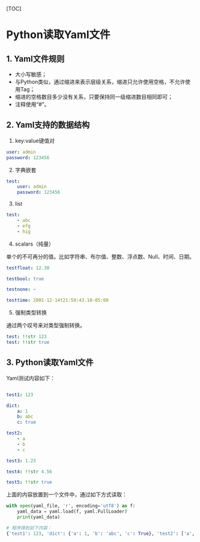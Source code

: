 [TOC]

# Python读取Yaml文件

## 1. Yaml文件规则

- 大小写敏感；
- 与Python类似，通过缩进来表示层级关系，缩进只允许使用空格，不允许使用Tag；
- 缩进的空格数目多少没有关系，只要保持同一级缩进数目相同即可；
- 注释使用“#”。

## 2. Yaml支持的数据结构

1. key:value键值对

```yaml
user: admin
password: 123456
```

2. 字典嵌套

```yaml
test:
    user: admin
    password: 123456
```

3. list

```yaml
test:
    - abc
    - efg
    - hig
```

4. scalars（纯量）

单个的不可再分的值。比如字符串、布尔值、整数、浮点数、Null、时间、日期。

```yaml
testfloat: 12.30

testbool: true

testnone: ~

testtime: 2001-12-14t21:59:43.10-05:00
```

5. 强制类型转换

通过两个叹号来对类型强制转换。

```yaml
test: !!str 123
test: !!str true
```

## 3. Python读取Yaml文件

Yaml测试内容如下：

```yaml

test1: 123

dict:
    a: 1
    b: abc
    c: true

test2:
    - a
    - b
    - c

test3: 1.23

test4: !!str 4.56

test5: !!str true

```

上面的内容放置到一个文件中，通过如下方式读取：

```python
with open(yaml_file, 'r', encoding='utf8') as f:
    yaml_data = yaml.load(f, yaml.FullLoader)
    print(yaml_data)

# 程序得到如下内容：
{'test1': 123, 'dict': {'a': 1, 'b': 'abc', 'c': True}, 'test2': ['a', 'b', 'c'], 'test3': 1.23, 'test4': '4.56', 'test5': 'true'}

```
